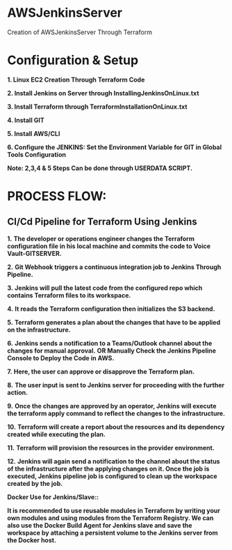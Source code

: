 # AWSJenkinsServer
Creation of AWSJenkinsServer Through Terraform

# Configuration & Setup

**1. Linux EC2 Creation Through Terraform Code**

**2. Install Jenkins on Server through InstallingJenkinsOnLinux.txt**

**3. Install Terraform through TerraformInstallationOnLinux.txt**

**4. Install GIT**

**5. Install AWS/CLI**

**6. Configure the JENKINS: Set the Environment Variable for GIT in Global Tools Configuration**

**Note: 2,3,4 & 5 Steps Can be done through USERDATA SCRIPT.**


# PROCESS FLOW:

## CI/Cd Pipeline for Terraform Using Jenkins ##

**1.** **The developer or operations engineer changes the Terraform configuration file in his local machine and commits the code to Voice Vault-GITSERVER.**

**2.** **Git Webhook triggers a continuous integration job to Jenkins Through Pipeline.**

**3.** **Jenkins will pull the latest code from the configured repo which contains Terraform files to its workspace.**

**4.** **It reads the Terraform configuration then initializes the S3 backend.**

**5.** **Terraform generates a plan about the changes that have to be applied on the infrastructure.**

**6.** **Jenkins sends a notification to a Teams/Outlook channel about the changes for manual approval.**
**OR Manually Check the Jenkins Pipeline Console to Deploy the Code in AWS.**

**7.** **Here, the user can approve or disapprove the Terraform plan.**

**8.** **The user input is sent to Jenkins server for proceeding with the further action.**

**9.** **Once the changes are approved by an operator, Jenkins will execute the terraform apply command to reflect the changes to the infrastructure.**

**10.** **Terraform will create a report about the resources and its dependency created while executing the plan.**

**11.** **Terraform will provision the resources in the provider environment.**

**12.** **Jenkins will again send a notification to the channel about the status of the infrastructure after the applying changes on it. Once the job is executed, Jenkins pipeline job is configured to clean up the workspace created by the job.**


**Docker Use for Jenkins/Slave::**

**It is recommended to use reusable modules in Terraform by writing your own modules and using modules from the Terraform Registry. We can also use the Docker Build Agent for Jenkins slave and save the workspace by attaching a persistent volume to the Jenkins server from the Docker host.**


